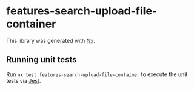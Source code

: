# features-search-upload-file-container

This library was generated with [Nx](https://nx.dev).

## Running unit tests

Run `nx test features-search-upload-file-container` to execute the unit tests via [Jest](https://jestjs.io).
